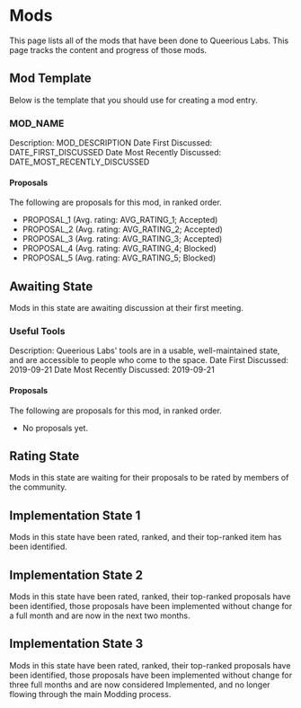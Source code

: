 <!-- TITLE: Mods -->
<!-- SUBTITLE: A list of mods that have been done to the space. -->

# Mods
This page lists all of the mods that have been done to Queerious Labs. This page tracks the content and progress of those mods.

## Mod Template
Below is the template that you should use for creating a mod entry.

### MOD_NAME

Description: MOD_DESCRIPTION
Date First Discussed: DATE_FIRST_DISCUSSED
Date Most Recently Discussed: DATE_MOST_RECENTLY_DISCUSSED

#### Proposals

The following are proposals for this mod, in ranked order.

* PROPOSAL_1 (Avg. rating: AVG_RATING_1; Accepted)
* PROPOSAL_2 (Avg. rating: AVG_RATING_2; Accepted)
* PROPOSAL_3 (Avg. rating: AVG_RATING_3; Accepted)
* PROPOSAL_4 (Avg. rating: AVG_RATING_4; Blocked)
* PROPOSAL_5 (Avg. rating: AVG_RATING_5; Blocked)

## Awaiting State
Mods in this state are awaiting discussion at their first meeting.

### Useful Tools

Description: Queerious Labs' tools are in a usable, well-maintained state, and are accessible to people who come to the space.
Date First Discussed: 2019-09-21
Date Most Recently Discussed: 2019-09-21

#### Proposals

The following are proposals for this mod, in ranked order.

* No proposals yet.

## Rating State
Mods in this state are waiting for their proposals to be rated by members of the community.

## Implementation State 1
Mods in this state have been rated, ranked, and their top-ranked item has been identified.

## Implementation State 2
Mods in this state have been rated, ranked, their top-ranked proposals have been identified, those proposals have been implemented without change for a full month and are now in the next two months.

## Implementation State 3
Mods in this state have been rated, ranked, their top-ranked proposals have been identified, those proposals have been implemented without change for three full months and are now considered Implemented, and no longer flowing through the main Modding process.